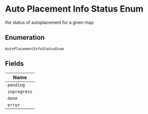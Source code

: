 
# Auto Placement Info Status Enum

the status of autoplacement for a given map

## Enumeration

`AutoPlacementInfoStatusEnum`

## Fields

| Name |
|  --- |
| `pending` |
| `inprogress` |
| `done` |
| `error` |


